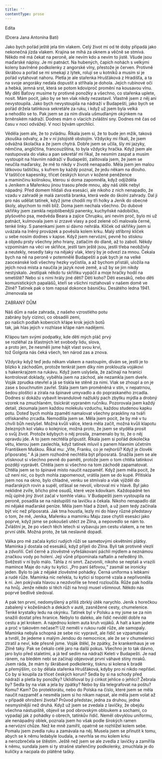 ```yaml
---
title: ''
contentType: prose
---
```


Edita

(Dcera Jana Antonína Bati)

Jako bych pořád ještě jela tím vlakem. Celý život mi od té doby připadá jako nekonečná jízda vlakem. Krajina se míhá za oknem a věčně se stmívá. Někdo mě má čekat na peroně, ale nevím kdo a nevím to jistě. Všude jsou maďarské nápisy. Je mi patnáct. Na hubených, čapích nohách s velkými koleny bavlněné podkolenky z angorské vlny, přestože je červen. Protivně škrábou a pořád se mi smekají z lýtek, rolují se u kotníků a musím si je pořád vytahovat nahoru. Pletla je ale stařenka Hrušťáková z Hradišťa, a ta na svoje angoráky nedala dopustit a stříhala je dohola. Jejich rubínové oči a hebká, jemná srst, která se potom kdovíproč promění na kousavou vlnu. My děti Baťovy musíme ty protivné ponožky a všechno, co stařenka uplete, nosit. Mám pocit, jako by se ten vlak nikdy nezastavil. Vlastně jsem z něj ani nevystoupila. Jako bych nevystoupila na nádraží v Budapešti, jako bych se pořád držela tatínkova sekretáře za ruku, i když už jsem byla velká a nehodilo se to. Pak jsem se za ním dívala ušmudlaným okýnkem na brněnském nádraží. Dodnes mám o vlacích zvláštní sny. Dodnes mě čas od času v noci odvážejí. V noci bývám uprchlicí.

Věděla jsem ale, že to zvládnu. Říkala jsem si, že to bude jen mžik, taková zkouška odvahy, a že v ní jistojistě obstojím. Vždycky mi říkali, že jsem odvážná školačka a že jsem chytrá. Dobře jsem se učila, šly mi jazyky, němčina, angličtina, francouzština, to byla vždycky hračka. Když jsem ale nastupovala do vlaku a pan sekretář mi říkal, že nesmím zaspat a musím vystoupit na hlavním nádraží v Budapešti, zalitovala jsem, že jsem se neučila maďarsky, že mě to nikdy v životě nenapadlo. Měla jsem jen malou látkovou taštičku, s kufrem by každý poznal, že jedu někam na dlouho. V taštičce kapesníky, třicet českých korun v kožené peněžence a maminčinu kolínskou, kterou si doma zapomněla, když odjížděla s Jeníkem a Mařenkou jinou trasou přede mnou, aby náš útěk nebyl nápadný. Před domem hlídali dva esesáci, ale nikoho z nich nenapadlo, že vzadu v zahradě je malá zarostlá branka, která vede do školní zahrady. Dal ji pro nás udělat tatínek, když jsme chodili my tři holky a Jeník do obecné školy, abychom to měli blíž. Doma jsem nechala všechno. Do dubové skříňky jsem zamkla nejoblíbenější panenky, kuchyňské nádobíčko, plyšového psa, medvěda Beara a zajíce Chrupku, ani nevím proč, bylo mi už patnáct, kulmovala jsem si zrzavé vlasy a pod zelené oči malovala černé, tenké linky. S panenkami jsem si dávno nehrála. Klíček od skříňky jsem si uvázala na lněný provázek a pověsila kolem krku. Malý stříbrný klíček u sebe nosím dodnes v kapse. Když jsem nervózní, pevně ho stisknu a objedu prsty všechny jeho hrany, zatlačím do dlaně, až to zabolí. Někdy vzpomínám na věci ve skříňce, jestli tam ještě jsou, jestli třeba neobživly a neutekly, nesedly taky na nějaký vlak, který by je odvezl za mnou. Čekala bych na ně na peroně v potemnělé Budapešti a pak bych je na velké zaoceánské lodi všechny hezky vyčistila, a až bychom přistáli, uložila na jejich nová místa a naučila je jazyk nové země, a už by se jim nikdy nestýskalo. Jestlipak někdo tu skříňku vypáčil a moje hračky hodil na smetiště? Nebo si s nimi hrály jiné děti? Děti koho? Děti esesáků, nebo děti komunistických papalášů, kteří se všichni roztahovali v našem domě ve Zlíně? Tatínek pak o tom napsal dokonce básničku. Desátého ledna 1941. Jmenovala se

ZABRANÝ DŮM

Náš dům a naše zahrada, z našeho vzrostlého potu  
zabrány byly cizinci, co obsadili zemi,  
po našich podlah kobercích křápe krok jejich botů  
tak, jak hlas jejich v rozhlase křápe nám nadějemi.

Křápou tam svými podpatky, kde dětí mých pláč prvý  
se rozléhal za šťastných let svobody lidu, slova,  
a proto jen, že nesměli jsme hájit vlast svou krví,  
tož Golgota nás čeká všech, ten národ zas a znova.

Vždycky když teď jedu někam vlakem a nastoupím, dívám se, jestli je to blízko k záchodům, protože tenkrát jsem díky nim proklouzla vojákovi s hakenkrajzem na rukávu. Když jsem uslyšela, že začínají na hranici kontrolovat doklady, vyběhla jsem na záchod, ale nezamkla jsem dveře. Voják zprudka otevřel a já se tiskla ke stěně za nimi. Vlak se zhoupl a on je zase s bouchnutím zavřel. Stála jsem tam proměněná v stín, v nepatrnou, šedou ploštici a zírala na špinavé umyvadlo a do popraskaného zrcadla. Dodnes si dokážu vybavit levandulově nažluklý pach zbytku mýdla a drobný vzorek na zmuch­laném, tisíckrát vypraném ručníku. Pozorovala jsem každý detail, zkoumala jsem každou molekulu vzduchu, každou studenou kapku potu. Doteď bych mohla zpaměti namalovat všechny praskliny na tváři otřískaného zrcadla. Nemodlila jsem se. Měla jsem pocit, že by mě v tu chvíli bůh neslyšel. Možná kvůli válce, která měla začít, možná kvůli klapotu železných kol vlaku o kolejnice, možná proto, že jsem se styděla prosit o svůj život. Protože kdybych o něj prosila, znamenalo by to, že o něj opravdu jde. A to jsem nechtěla připustit. Říkala jsem si pořád dokolečka větu, kterou jsem zaslechla, když tatínek mluvil s panem hlavním účetním Františkem Muškou. Říkal mu: „Víte, Franku, co je nejhorší? Když je člověk připosratej.“ A já jsem rozhodně nechtěla být připosratá. Snažila jsem se ale vtisknout si všechno pevně do paměti, protože jsem o tom chtěla tatínkovi později vyprávět. Chtěla jsem si všechno na tom záchodě zapamatovat. Chtěla jsem se to špinavé místo naučit nazpaměť. Když jsem měla pocit, že už není nic, co bych mohla zapomenout, vrátila jsem se do kupé. Přitiskla jsem nos na okno, bylo chladné, venku se stmívalo a vlak vjížděl do maďarských rovin a supěl, otřásal se nevolí, vibroval mi v hlavě. Byl jako neklidné zvíře, břicho plné osudů, které veze kdovíkam. Každopádně ten můj úplně jiný život začal v tomhle vlaku. V Budapešti jsem vystoupila na peroně, posadila se na nástupišti na lavičku a čekala. Nikoho nenapadlo dát mi nějaké maďarské peníze. Měla jsem hlad a žízeň, a už jsem tedy začínala být víc než připosratá. Jak tma houstla, lezly mi do hlavy různé představy o tom, že mě, Jeníka, Mařenku a maminku Maju zase chytili esesáci jako poprvé, když jsme se pokoušeli utéct ze Zlína, a nepovedlo se nám to. Zvláštní je, že po všech těch letech si vybavuju jen cestu vlakem, a ne ten první útěk. Možná proto, že tak neslavně dopadl.

Válka pro mě začala kyticí rudých růží se sametovými okvětními plátky. Maminka ji dostala od esesáků, když přijeli do Zlína. Byli tak protivně vlezlí a zdvořilí. Celí černě a zlověstně vyfešákovaní páchli mýdlem a neznámou značkou vody po holení. Její vůně připomínala naftalín a neředěný líh. Svěžesti v ní bylo málo. Táhla z ní smrt. Zazvonili, nikoho se neptali a vrazili mamince Maje do ruky tu kytici. „Pro paní šéfovou,“ zasmál se ironicky jeden. Bylo to jak z nějaké zlověstné pohádky. Černá uniforma s lebkami a rudé růže. Maminka nic neřekla, tu kytici si toporně vzala a nepřivoněla k ní. Jen pokývala hlavou a nezdvořile se hned rozloučila. Růže pak hodila na hnůj. Jenže někdo si těch růží na hnoji musel všimnout. Někdo nás poprvé bedlivě sledoval.

A pak ten první, nedomyšlený a příliš zbrklý útěk narychlo. Jeník s horečkou zabalený v kožešinách a dekách v autě, zasněžené cesty, chumelenice. Tenké krystalky ledu na okýnku. Tatínek byl v Polsku a my jsme se za ním snažili dostat přes hranice. Nebylo to daleko, ale řidič neviděl dobře na cestu a jel krokem. A najednou kolem auta kruh vojáků. A halt a kam jedete a proč v takovém nečase?! Už neměli v rukou rudé růže, ale samopaly. Maminka nebyla schopná ze sebe nic vypravit, ale řidič se vzpamatoval a tvrdil, že jedeme s malým Jendou do nemocnice, ale že se v chumelenici ztratil a neví, kde přesně jsme. Voják štěkl, že zpátky, že krankenhaus je ve Zlíně taky. Pak se čekalo celé jaro na další pokus. Všechno je to tak dávno, jaro bylo před staletími, a já teď sedím na nádraží Keleti v Budapešti. Je nad ránem, na bledém nebi se začínají objevovat první váhavé stíny mraků. Jsem ráda, že mám ty škrábavé podkolenky, tisknu si kolena k bradě a přemýšlím, co by dělala stařenka Hrušťáková, kdyby pro ni nikdo nepřišel. Co by si koupila za třicet českých korun? Sedla by si na schody před nádraží a pletla by ponožky? Uklidňoval by ji cinkot jehlice o jehlici? Žebrala by? Sedla by na vlak a jela by zpátky? Nebo by šla telegrafovat na poštu? Komu? Kam? Do protektorátu, nebo do Polska na číslo, které jsem se měla naučit nazpaměť a nesměla jsem si ho nikam napsat, ale měla jsem volat až v případě ohrožení života? Průvod představ, jedna za druhou, jedna nesmyslnější než druhá. Když už jsem se zvedala z lavičky, že obejdu všechna nástupiště, objevil se pod obrovským obloukem a sochami, co vypadají jak z pohádky o obrech, tatínkův řidič. Neměl obvyklou uniformu, ale nenápadný oblek, poznala jsem ho však podle širokých ramen a nervózní chůze. Než ke mně zamířil, opatrně se rozhlížel kolem sebe. Pomalu jsem zvedla ruku a zamávala na něj. Musela jsem se přinutit k tomu, abych se k němu ledabyle loudala, a nevrhla se mu kolem krku a nerozbrečela se štěstím. Ještě než jsem se ale zvedla z lavičky a zamířila k němu, sundala jsem si ty strašné stařenčiny podkolenky, zmuchlala je do kuličky a nacpala do plátěné tašky.
